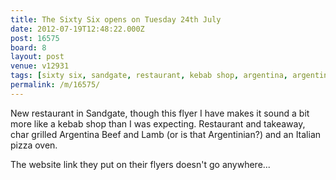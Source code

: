 ```yaml
---
title: The Sixty Six opens on Tuesday 24th July
date: 2012-07-19T12:48:22.000Z
post: 16575
board: 8
layout: post
venue: v12931
tags: [sixty six, sandgate, restaurant, kebab shop, argentina, argentinian beef, pizza, italian pizza oven]
permalink: /m/16575/
---
```

New restaurant in Sandgate, though this flyer I have makes it sound a bit more like a kebab shop than I was expecting. Restaurant and takeaway, char grilled Argentina Beef and Lamb (or is that Argentinian?) and an Italian pizza oven.

The website link they put on their flyers doesn't go anywhere...
